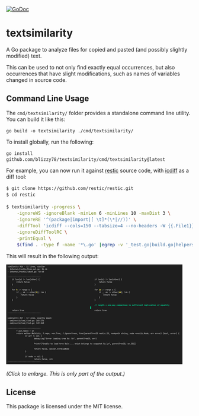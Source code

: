 [![GoDoc](https://pkg.go.dev/badge/github.com/blizzy78/textsimilarity)](https://pkg.go.dev/github.com/blizzy78/textsimilarity)


textsimilarity
==============

A Go package to analyze files for copied and pasted (and possibly slightly modified) text.

This can be used to not only find exactly equal occurrences, but also occurrences that have slight modifications,
such as names of variables changed in source code.


Command Line Usage
------------------

The `cmd/textsimilarity/` folder provides a standalone command line utility. You can build it like this:

```
go build -o textsimilarity ./cmd/textsimilarity/
```

To install globally, run the following:

```
go install github.com/blizzy78/textsimilarity/cmd/textsimilarity@latest
```

For example, you can now run it against [restic] source code, with [icdiff] as a diff tool:

~~~bash
$ git clone https://github.com/restic/restic.git
$ cd restic

$ textsimilarity -progress \
	-ignoreWS -ignoreBlank -minLen 6 -minLines 10 -maxDist 3 \
	-ignoreRE '^(package|import|[ \t]*(\*|//))' \
	-diffTool 'icdiff --cols=150 --tabsize=4 --no-headers -W {{.File1}} {{.File2}}' \
	-ignoreDiffToolRC \
	-printEqual \
	$(find . -type f -name '*\.go' |egrep -v '_test.go|build.go|helpers/')
~~~

This will result in the following output:

[![Sample Output](similarities-thumb.png)](similarities.png)

_(Click to enlarge. This is only part of the output.)_


License
-------

This package is licensed under the MIT license.



[restic]: https://github.com/restic/restic
[icdiff]: https://github.com/jeffkaufman/icdiff
